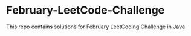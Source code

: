 # February-LeetCode-Challenge
This repo contains solutions for February LeetCoding Challenge in Java
